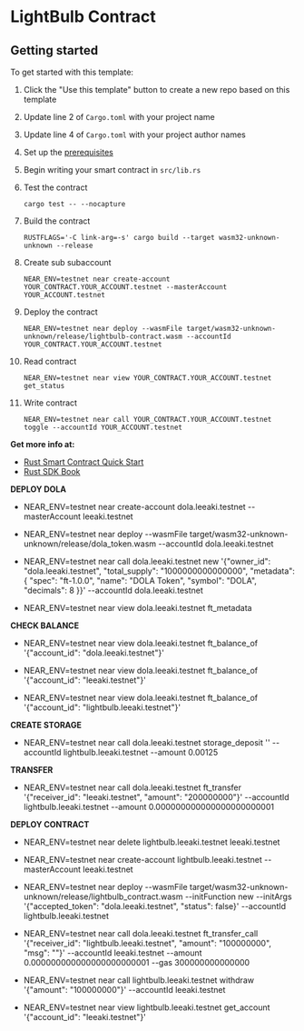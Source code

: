 # LightBulb Contract

## Getting started

To get started with this template:

1. Click the "Use this template" button to create a new repo based on this template
2. Update line 2 of `Cargo.toml` with your project name
3. Update line 4 of `Cargo.toml` with your project author names
4. Set up the [prerequisites](https://github.com/near/near-sdk-rs#pre-requisites)
5. Begin writing your smart contract in `src/lib.rs`
6. Test the contract

   `cargo test -- --nocapture`

7. Build the contract

   `RUSTFLAGS='-C link-arg=-s' cargo build --target wasm32-unknown-unknown --release`

8. Create sub subaccount

   `NEAR_ENV=testnet near create-account YOUR_CONTRACT.YOUR_ACCOUNT.testnet --masterAccount YOUR_ACCOUNT.testnet`

9. Deploy the contract

   `NEAR_ENV=testnet near deploy --wasmFile target/wasm32-unknown-unknown/release/lightbulb-contract.wasm --accountId YOUR_CONTRACT.YOUR_ACCOUNT.testnet`

10. Read contract

    `NEAR_ENV=testnet near view YOUR_CONTRACT.YOUR_ACCOUNT.testnet get_status`

11. Write contract

    `NEAR_ENV=testnet near call YOUR_CONTRACT.YOUR_ACCOUNT.testnet toggle --accountId YOUR_ACCOUNT.testnet`

**Get more info at:**

- [Rust Smart Contract Quick Start](https://docs.near.org/docs/develop/contracts/rust/intro)
- [Rust SDK Book](https://www.near-sdk.io/)


**DEPLOY DOLA**

- NEAR_ENV=testnet near create-account dola.leeaki.testnet --masterAccount leeaki.testnet

- NEAR_ENV=testnet near deploy --wasmFile target/wasm32-unknown-unknown/release/dola_token.wasm --accountId dola.leeaki.testnet

- NEAR_ENV=testnet near call dola.leeaki.testnet new '{"owner_id": "dola.leeaki.testnet", "total_supply": "1000000000000000", "metadata": { "spec": "ft-1.0.0", "name": "DOLA Token", "symbol": "DOLA", "decimals": 8 }}' --accountId dola.leeaki.testnet

- NEAR_ENV=testnet near view dola.leeaki.testnet ft_metadata

**CHECK BALANCE**

- NEAR_ENV=testnet near view dola.leeaki.testnet ft_balance_of '{"account_id": "dola.leeaki.testnet"}'

- NEAR_ENV=testnet near view dola.leeaki.testnet ft_balance_of '{"account_id": "leeaki.testnet"}'

- NEAR_ENV=testnet near view dola.leeaki.testnet ft_balance_of '{"account_id": "lightbulb.leeaki.testnet"}'

**CREATE STORAGE**

- NEAR_ENV=testnet near call dola.leeaki.testnet storage_deposit '' --accountId lightbulb.leeaki.testnet --amount 0.00125

**TRANSFER**

- NEAR_ENV=testnet near call dola.leeaki.testnet ft_transfer '{"receiver_id": "leeaki.testnet", "amount": "200000000"}' --accountId lightbulb.leeaki.testnet --amount 0.000000000000000000000001


**DEPLOY CONTRACT**

- NEAR_ENV=testnet near delete lightbulb.leeaki.testnet leeaki.testnet

- NEAR_ENV=testnet near create-account lightbulb.leeaki.testnet --masterAccount leeaki.testnet

- NEAR_ENV=testnet near deploy --wasmFile target/wasm32-unknown-unknown/release/lightbulb_contract.wasm --initFunction new --initArgs '{"accepted_token": "dola.leeaki.testnet", "status": false}' --accountId lightbulb.leeaki.testnet

- NEAR_ENV=testnet near call dola.leeaki.testnet ft_transfer_call '{"receiver_id": "lightbulb.leeaki.testnet", "amount": "100000000", "msg": ""}' --accountId leeaki.testnet --amount 0.000000000000000000000001 --gas 300000000000000

- NEAR_ENV=testnet near call lightbulb.leeaki.testnet withdraw '{"amount": "100000000"}' --accountId leeaki.testnet

- NEAR_ENV=testnet near view lightbulb.leeaki.testnet get_account '{"account_id": "leeaki.testnet"}'